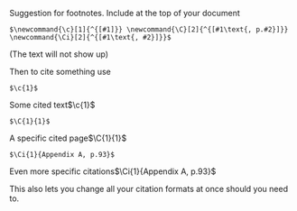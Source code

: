 Suggestion for footnotes. Include at the top of your document

`$\newcommand{\c}[1]{^{[#1]}}
\newcommand{\C}[2]{^{[#1\text{, p.#2}]}}
\newcommand{\Ci}[2]{^{[#1\text{, #2}]}}$`

$\newcommand{\c}[1]{^{[#1]}}\newcommand{\C}[2]{^{[#1\text{, p.#2}]}}\newcommand{\Ci}[2]{^{[#1\text{, #2}]}}$ (The text will not show up)

Then to cite something use

`$\c{1}$`

Some cited text$\c{1}$

`$\C{1}{1}$`

A specific cited page$\C{1}{1}$

`$\Ci{1}{Appendix A, p.93}$`

Even more specific citations$\Ci{1}{Appendix A, p.93}$

This also lets you change all your citation formats at once should you need to.
